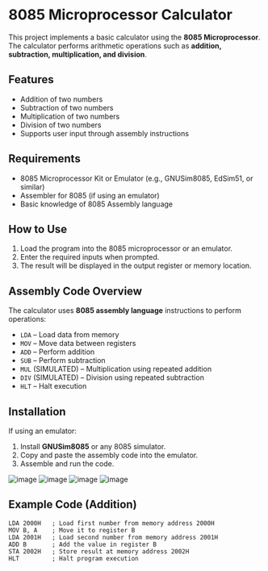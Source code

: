 # 8085 Microprocessor Calculator

This project implements a basic calculator using the **8085 Microprocessor**. The calculator performs arithmetic operations such as **addition, subtraction, multiplication, and division**.

## Features
- Addition of two numbers
- Subtraction of two numbers
- Multiplication of two numbers
- Division of two numbers
- Supports user input through assembly instructions

## Requirements
- 8085 Microprocessor Kit or Emulator (e.g., GNUSim8085, EdSim51, or similar)
- Assembler for 8085 (if using an emulator)
- Basic knowledge of 8085 Assembly language

## How to Use
1. Load the program into the 8085 microprocessor or an emulator.
2. Enter the required inputs when prompted.
3. The result will be displayed in the output register or memory location.

## Assembly Code Overview
The calculator uses **8085 assembly language** instructions to perform operations:
- `LDA` – Load data from memory
- `MOV` – Move data between registers
- `ADD` – Perform addition
- `SUB` – Perform subtraction
- `MUL` (SIMULATED) – Multiplication using repeated addition
- `DIV` (SIMULATED) – Division using repeated subtraction
- `HLT` – Halt execution

## Installation
If using an emulator:
1. Install **GNUSim8085** or any 8085 simulator.
2. Copy and paste the assembly code into the emulator.
3. Assemble and run the code.

![image](https://github.com/user-attachments/assets/3d1b5511-d65e-4a02-a512-73612e43d31e)
![image](https://github.com/user-attachments/assets/53d7cdef-1bd3-4f96-8563-ca1e4283cd10)
![image](https://github.com/user-attachments/assets/f8a1d331-895f-4fb0-a72f-8678050287f0)
![image](https://github.com/user-attachments/assets/c166d792-dc46-449b-b12b-dd94f125f74b)

## Example Code (Addition)
```assembly
LDA 2000H   ; Load first number from memory address 2000H
MOV B, A    ; Move it to register B
LDA 2001H   ; Load second number from memory address 2001H
ADD B       ; Add the value in register B
STA 2002H   ; Store result at memory address 2002H
HLT         ; Halt program execution



